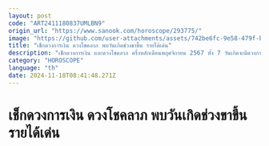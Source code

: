 ```yaml
---
layout: post
code: "ART2411180837UMLBN9"
origin_url: "https://www.sanook.com/horoscope/293775/"
image: "https://github.com/user-attachments/assets/742be6fc-9e58-479f-bd40-d0c4f3785d08"
title: "เช็กดวงการเงิน ดวงโชคลาภ พบวันเกิดช่วงขาขึ้น รายได้เด่น"
description: "เช็กดวงการเงิน และดวงโชคลาภ ครึ่งหลักเดือนพฤศจิกายน 2567 ทั้ง 7 วันเกิดจะมีดวงการเงินไปในแนวโน้มไหน และแหล่งโชคลาภของแต่ละวันเกิดจะอยู่ที่ใด"
category: "HOROSCOPE"
language: "th"
date: 2024-11-18T08:41:48.271Z
---
```


# เช็กดวงการเงิน ดวงโชคลาภ พบวันเกิดช่วงขาขึ้น รายได้เด่น